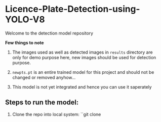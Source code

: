 # Licence-Plate-Detection-using-YOLO-V8

Welcome to the detection model repository

**Few things to note**

1. The images used as well as detected images in ``results`` directory are only for demo purpose here, new images should be used for detection purpose.

2. ``newpts.pt`` is an entire trained model for this project and should not be changed or removed anyhow...

3. This model is not yet integrated and hence you can use it saperately



## **Steps to run the model:** 

1. Clone the repo into local system: ``git clone 

